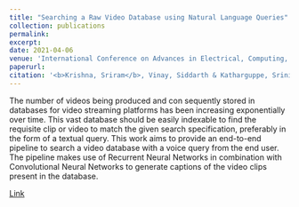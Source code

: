 ```yaml
---
title: "Searching a Raw Video Database using Natural Language Queries"
collection: publications
permalink: 
excerpt: 
date: 2021-04-06
venue: 'International Conference on Advances in Electrical, Computing, Communication and Sustainable Technologies (ICAECT)' 
paperurl: 
citation: '<b>Krishna, Sriram</b>, Vinay, Siddarth & Katharguppe, Srinivas. ICAECT 2021.'
---
```


The number of videos being produced and con
sequently stored in databases for video streaming platforms
has been increasing exponentially over time. This vast database
should be easily indexable to find the requisite clip or video
to match the given search specification, preferably in the form
of a textual query. This work aims to provide an end-to-end
pipeline to search a video database with a voice query from the
end user. The pipeline makes use of Recurrent Neural Networks
in combination with Convolutional Neural Networks to generate
captions of the video clips present in the database.

[Link](https://arxiv.org/pdf/2012.15565.pdf)
